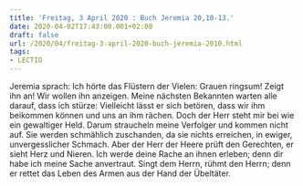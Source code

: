 ```yaml
---
title: 'Freitag, 3 April 2020 : Buch Jeremia 20,10-13.'
date: 2020-04-02T17:43:00.001+02:00
draft: false
url: /2020/04/freitag-3-april-2020-buch-jeremia-2010.html
tags: 
- LECTIO
---
```


Jeremia sprach: Ich hörte das Flüstern der Vielen: Grauen ringsum! Zeigt ihn an! Wir wollen ihn anzeigen. Meine nächsten Bekannten warten alle darauf, dass ich stürze: Vielleicht lässt er sich betören, dass wir ihm beikommen können und uns an ihm rächen. Doch der Herr steht mir bei wie ein gewaltiger Held. Darum straucheln meine Verfolger und kommen nicht auf. Sie werden schmählich zuschanden, da sie nichts erreichen, in ewiger, unvergesslicher Schmach. Aber der Herr der Heere prüft den Gerechten, er sieht Herz und Nieren. Ich werde deine Rache an ihnen erleben; denn dir habe ich meine Sache anvertraut. Singt dem Herrn, rühmt den Herrn; denn er rettet das Leben des Armen aus der Hand der Übeltäter.